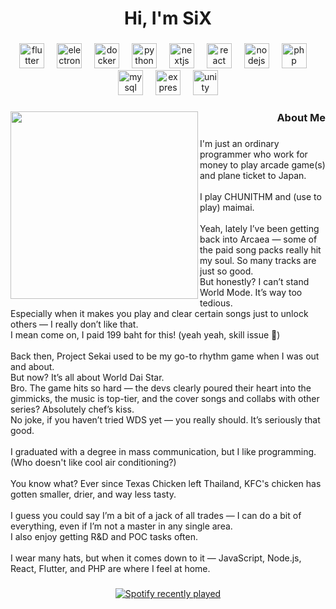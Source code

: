 <h1 align="center">Hi, I'm SiX</h1>

###



###

<div align="center">
  <img src="https://skillicons.dev/icons?i=flutter" height="40" alt="flutter logo"  />
  <img width="12" />
  <img src="https://skillicons.dev/icons?i=electron" height="40" alt="electron logo"  />
  <img width="12" />
  <img src="https://skillicons.dev/icons?i=docker" height="40" alt="docker logo"  />
  <img width="12" />
  <img src="https://skillicons.dev/icons?i=py" height="40" alt="python logo"  />
  <img width="12" />
  <img src="https://skillicons.dev/icons?i=nextjs" height="40" alt="nextjs logo"  />
  <img width="12" />
  <img src="https://skillicons.dev/icons?i=react" height="40" alt="react logo"  />
  <img width="12" />
  <img src="https://skillicons.dev/icons?i=nodejs" height="40" alt="nodejs logo"  />
  <img width="12" />
  <img src="https://skillicons.dev/icons?i=php" height="40" alt="php logo"  />
  <img width="12" />
  <img src="https://skillicons.dev/icons?i=mysql" height="40" alt="mysql logo"  />
  <img width="12" />
  <img src="https://skillicons.dev/icons?i=express" height="40" alt="express logo"  />
  <img width="12" />
  <img src="https://skillicons.dev/icons?i=unity" height="40" alt="unity logo"  />
</div>

###

<img align="left" height="300" src="https://cdn.wikiwiki.jp/to/w/chunithmwiki/%E5%86%B4%E5%B7%9D%20%E8%8A%BD%E4%BE%9D/::attach/CMBkiLS1LctYExV1694510037.png?rev=e10ff07cd8305d56f541ab2e352a5b37&t=20230912181422"  />

###

<h3 align="right">About Me</h3>

###

<p align="left">I'm just an ordinary programmer who work for money to play arcade game(s) and plane ticket to Japan.<br><br>I play CHUNITHM and (use to play) maimai.<br><br>Yeah, lately I’ve been getting back into Arcaea — some of the paid song packs really hit my soul. So many tracks are just so good.<br>But honestly? I can’t stand World Mode. It’s way too tedious.<br>Especially when it makes you play and clear certain songs just to unlock others — I really don’t like that.<br>I mean come on, I paid 199 baht for this! (yeah yeah, skill issue 😤)<br><br>Back then, Project Sekai used to be my go-to rhythm game when I was out and about.<br>But now? It’s all about World Dai Star.<br>Bro. The game hits so hard — the devs clearly poured their heart into the gimmicks, the music is top-tier, and the cover songs and collabs with other series? Absolutely chef’s kiss.<br>No joke, if you haven’t tried WDS yet — you really should. It’s seriously that good.<br><br>I graduated with a degree in mass communication, but I like programming. (Who doesn't like cool air conditioning?)<br><br>You know what? Ever since Texas Chicken left Thailand, KFC's chicken has gotten smaller, drier, and way less tasty.<br><br>I guess you could say I’m a bit of a jack of all trades — I can do a bit of everything, even if I’m not a master in any single area.<br>I also enjoy getting R&D and POC tasks often.<br><br>I wear many hats, but when it comes down to it — JavaScript, Node.js, React, Flutter, and PHP are where I feel at home.</p>

###

<div align="center">
  <a href="https://open.spotify.com/user/armsiwadol69">
    <img src="https://spotify-recently-played-readme.vercel.app/api?user=armsiwadol69&count=5&unique=true" alt="Spotify recently played"  />
  </a>
</div>

###
